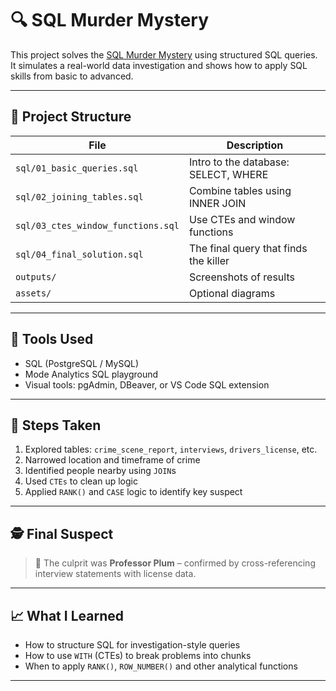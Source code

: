 # 🔍 SQL Murder Mystery

This project solves the [SQL Murder Mystery](https://mode.com/sql-tutorial/sql-murder-mystery/) using structured SQL queries. It simulates a real-world data investigation and shows how to apply SQL skills from basic to advanced.

---

## 📁 Project Structure

| File                          | Description |
|-------------------------------|-------------|
| `sql/01_basic_queries.sql`    | Intro to the database: SELECT, WHERE |
| `sql/02_joining_tables.sql`   | Combine tables using INNER JOIN |
| `sql/03_ctes_window_functions.sql` | Use CTEs and window functions |
| `sql/04_final_solution.sql`   | The final query that finds the killer |
| `outputs/`                    | Screenshots of results |
| `assets/`                     | Optional diagrams |

---

## 🧠 Tools Used

- SQL (PostgreSQL / MySQL)
- Mode Analytics SQL playground
- Visual tools: pgAdmin, DBeaver, or VS Code SQL extension

---

## 🚦 Steps Taken

1. Explored tables: `crime_scene_report`, `interviews`, `drivers_license`, etc.
2. Narrowed location and timeframe of crime
3. Identified people nearby using `JOIN`s
4. Used `CTEs` to clean up logic
5. Applied `RANK()` and `CASE` logic to identify key suspect

---

## 🕵️ Final Suspect

> 🎯 The culprit was **Professor Plum** – confirmed by cross-referencing interview statements with license data.

---

## 📈 What I Learned

- How to structure SQL for investigation-style queries
- How to use `WITH` (CTEs) to break problems into chunks
- When to apply `RANK()`, `ROW_NUMBER()` and other analytical functions

---
